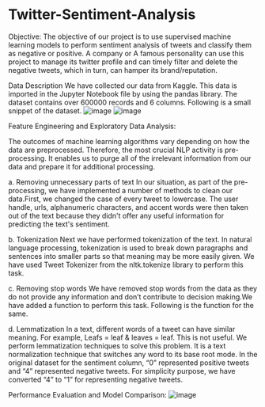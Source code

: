 # Twitter-Sentiment-Analysis

Objective:
The objective of our project is to use supervised machine learning models to perform sentiment analysis of tweets and classify them as negative or positive. A company or A famous personality can use this project to manage its twitter profile and can timely filter and delete the negative tweets, which in turn, can hamper its brand/reputation.

Data Description
We have collected our data from Kaggle. This data is imported in the Jupyter Notebook file by using the pandas library. The dataset contains over 600000 records and 6  columns.  Following is a small snippet of the dataset. 
![image](https://github.com/sharshil007/Twitter-Sentiment-Analysis/assets/110207080/09d8f488-781e-4121-b4d9-54c2c4bed5a1)
![image](https://github.com/sharshil007/Twitter-Sentiment-Analysis/assets/110207080/37c8c12f-612e-4e05-af76-093478e8bd9a)

Feature Engineering and Exploratory Data Analysis: 

The outcomes of machine learning algorithms vary depending on how the data are preprocessed. Therefore, the most crucial NLP activity is pre-processing. It enables us to purge all of the irrelevant information from our data and prepare it for additional processing.

a.	Removing unnecessary parts of text
In our situation, as part of the pre-processing, we have implemented a number of methods to clean our data.First, we changed the case of every tweet to lowercase. The user handle, urls, alphanumeric characters, and accent words were then taken out of the text because they didn't offer any useful information for predicting the text's sentiment.

b.	Tokenization
Next we have performed tokenization of the text. In natural language processing, tokenization is used to break down paragraphs and sentences into smaller parts so that meaning may be more easily given. We have used Tweet Tokenizer from the nltk.tokenize library to perform this task. 

c.	Removing stop words
We have removed stop words from the data as they do not provide any information and don’t contribute to decision making.We have added a function to perform this task.
Following is the function for the same.

d.	Lemmatization
In a text, different words of a tweet can have similar meaning. For example, Leafs = leaf & leaves = leaf. This is not useful. We perform lemmatization techniques to solve this problem. It is a text normalization technique that switches any word to its base root mode.
In the original dataset  for the sentiment column, “0” represented positive tweets and “4” represented negative tweets. For simplicity purpose, we have converted “4” to “1” for representing negative tweets.

Performance Evaluation and Model Comparison:
![image](https://github.com/sharshil007/Twitter-Sentiment-Analysis/assets/110207080/c33f7a9c-47d9-41f0-a35f-c13aba7ef693)
